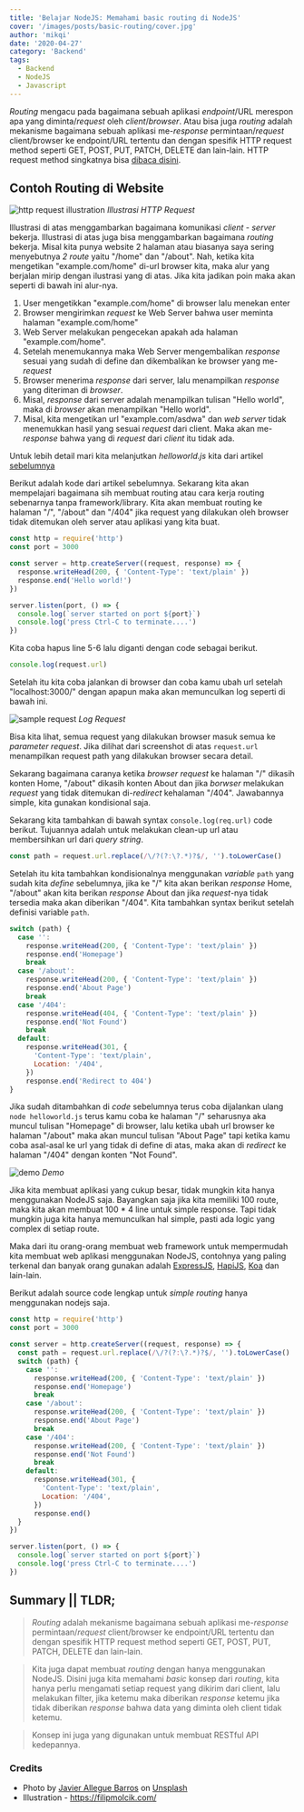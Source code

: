 ```yaml
---
title: 'Belajar NodeJS: Memahami basic routing di NodeJS'
cover: '/images/posts/basic-routing/cover.jpg'
author: 'mikqi'
date: '2020-04-27'
category: 'Backend'
tags:
  - Backend
  - NodeJS
  - Javascript
---
```


<!-- WHAT + When + Intro + Latar Belakang masalah -->

_Routing_ mengacu pada bagaimana sebuah aplikasi _endpoint_/URL merespon apa yang diminta/_request_ oleh _client_/_browser_. Atau bisa juga _routing_ adalah mekanisme bagaimana sebuah aplikasi me-_response_ permintaan/_request_ client/browser ke endpoint/URL tertentu dan dengan spesifik HTTP request method seperti GET, POST, PUT, PATCH, DELETE dan lain-lain. HTTP request method singkatnya bisa [dibaca disini](https://developer.mozilla.org/en-US/docs/Web/HTTP/Methods).

## Contoh Routing di Website

![http request illustration](/images/posts/basic-routing/request.png)
_Illustrasi HTTP Request_

Illustrasi di atas menggambarkan bagaimana komunikasi _client - server_ bekerja. Illustrasi di atas juga bisa menggambarkan bagaimana _routing_ bekerja. Misal kita punya website 2 halaman atau biasanya saya sering menyebutnya _2 route_ yaitu "/home" dan "/about". Nah, ketika kita mengetikan "example.com/home" di-url browser kita, maka alur yang berjalan mirip dengan ilustrasi yang di atas. Jika kita jadikan poin maka akan seperti di bawah ini alur-nya.

1. User mengetikkan "example.com/home" di browser lalu menekan enter
2. Browser mengirimkan _request_ ke Web Server bahwa user meminta halaman "example.com/home"
3. Web Server melakukan pengecekan apakah ada halaman "example.com/home".
4. Setelah menemukannya maka Web Server mengembalikan _response_ sesuai yang sudah di define dan dikembalikan ke browser yang me-_request_
5. Browser menerima _response_ dari server, lalu menampilkan _response_ yang diteriman di _browser_.
6. Misal, _response_ dari server adalah menampilkan tulisan "Hello world", maka di _browser_ akan menampilkan "Hello world".
7. Misal, kita mengetikan url "example.com/asdwa" dan _web server_ tidak menemukkan hasil yang sesuai _request_ dari client. Maka akan me-_response_ bahwa yang di _request_ dari _client_ itu tidak ada.

Untuk lebih detail mari kita melanjutkan _helloworld.js_ kita dari artikel [sebelumnya](/belajar-node-js-membuat-web-server-sendiri-menggunakan-node-js)

Berikut adalah kode dari artikel sebelumnya. Sekarang kita akan mempelajari bagaimana sih membuat routing atau cara kerja routing sebenarnya tanpa framework/library. Kita akan membuat routing ke halaman "/", "/about" dan "/404" jika request yang dilakukan oleh browser tidak ditemukan oleh server atau aplikasi yang kita buat.

<div class="line-number"></div>

```js
const http = require('http')
const port = 3000

const server = http.createServer((request, response) => {
  response.writeHead(200, { 'Content-Type': 'text/plain' })
  response.end('Hello world!')
})

server.listen(port, () => {
  console.log(`server started on port ${port}`)
  console.log('press Ctrl-C to terminate....')
})
```

Kita coba hapus line 5-6 lalu diganti dengan code sebagai berikut.

```js
console.log(request.url)
```

Setelah itu kita coba jalankan di browser dan coba kamu ubah url setelah "localhost:3000/" dengan apapun maka akan memunculkan log seperti di bawah ini.

![sample request](/images/posts/basic-routing/sample-request.png#forty-percent)
_Log Request_

Bisa kita lihat, semua request yang dilakukan browser masuk semua ke _parameter request_. Jika dilihat dari screenshot di atas `request.url` menampilkan request path yang dilakukan browser secara detail.

Sekarang bagaimana caranya ketika _browser_ _request_ ke halaman "/" dikasih konten Home, "/about" dikasih konten About dan jika _borwser_ melakukan _request_ yang tidak ditemukan di-_redirect_ kehalaman "/404". Jawabannya simple, kita gunakan kondisional saja.

Sekarang kita tambahkan di bawah syntax `console.log(req.url)` code berikut. Tujuannya adalah untuk melakukan clean-up url atau membersihkan url dari _query string_.

```js
const path = request.url.replace(/\/?(?:\?.*)?$/, '').toLowerCase()
```

Setelah itu kita tambahkan kondisionalnya menggunakan _variable_ `path` yang sudah kita _define_ sebelumnya, jika ke "/" kita akan berikan _response_ Home, "/about" akan kita berikan _response_ About dan jika _request_-nya tidak tersedia maka akan diberikan "/404". Kita tambahkan syntax berikut setelah definisi variable `path`.

```js
switch (path) {
  case '':
    response.writeHead(200, { 'Content-Type': 'text/plain' })
    response.end('Homepage')
    break
  case '/about':
    response.writeHead(200, { 'Content-Type': 'text/plain' })
    response.end('About Page')
    break
  case '/404':
    response.writeHead(404, { 'Content-Type': 'text/plain' })
    response.end('Not Found')
    break
  default:
    response.writeHead(301, {
      'Content-Type': 'text/plain',
      Location: '/404',
    })
    response.end('Redirect to 404')
}
```

Jika sudah ditambahkan di _code_ sebelumnya terus coba dijalankan ulang `node helloworld.js` terus kamu coba ke halaman "/" seharusnya aka muncul tulisan "Homepage" di browser, lalu ketika ubah url browser ke halaman "/about" maka akan muncul tulisan "About Page" tapi ketika kamu coba asal-asal ke url yang tidak di define di atas, maka akan di _redirect_ ke halaman "/404" dengan konten "Not Found".

![demo](/images/posts/basic-routing/demo.gif)
_Demo_

Jika kita membuat aplikasi yang cukup besar, tidak mungkin kita hanya menggunakan NodeJS saja. Bayangkan saja jika kita memiliki 100 route, maka kita akan membuat 100 \* 4 line untuk simple response. Tapi tidak mungkin juga kita hanya memunculkan hal simple, pasti ada logic yang complex di setiap route.

Maka dari itu orang-orang membuat web framework untuk mempermudah kita membuat web aplikasi menggunakan NodeJS, contohnya yang paling terkenal dan banyak orang gunakan adalah [ExpressJS](https://expressjs.com/), [HapiJS](https://hapi.dev/), [Koa](https://koajs.com/) dan lain-lain.

Berikut adalah source code lengkap untuk _simple routing_ hanya menggunakan nodejs saja.

```js
const http = require('http')
const port = 3000

const server = http.createServer((request, response) => {
  const path = request.url.replace(/\/?(?:\?.*)?$/, '').toLowerCase()
  switch (path) {
    case '':
      response.writeHead(200, { 'Content-Type': 'text/plain' })
      response.end('Homepage')
      break
    case '/about':
      response.writeHead(200, { 'Content-Type': 'text/plain' })
      response.end('About Page')
      break
    case '/404':
      response.writeHead(200, { 'Content-Type': 'text/plain' })
      response.end('Not Found')
      break
    default:
      response.writeHead(301, {
        'Content-Type': 'text/plain',
        Location: '/404',
      })
      response.end()
  }
})

server.listen(port, () => {
  console.log(`server started on port ${port}`)
  console.log('press Ctrl-C to terminate....')
})
```

## Summary || TLDR;

> _Routing_ adalah mekanisme bagaimana sebuah aplikasi me-_response_ permintaan/_request_ client/browser ke endpoint/URL tertentu dan dengan spesifik HTTP request method seperti GET, POST, PUT, PATCH, DELETE dan lain-lain.

> Kita juga dapat membuat _routing_ dengan hanya menggunakan NodeJS. Disini juga kita memahami _basic_ konsep dari _routing_, kita hanya perlu mengamati setiap request yang dikirim dari client, lalu melakukan filter, jika ketemu maka diberikan _response_ ketemu jika tidak diberikan _response_ bahwa data yang diminta oleh client tidak ketemu.

> Konsep ini juga yang digunakan untuk membuat RESTful API kedepannya.

### Credits

- Photo by [Javier Allegue Barros](https://unsplash.com/@soymeraki) on [Unsplash](https://unsplash.com/)
- Illustration - <https://filipmolcik.com/>
